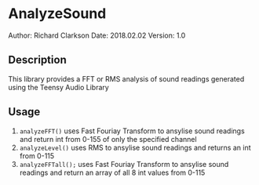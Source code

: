 # AnalyzeSound
Author: Richard Clarkson
Date: 2018.02.02
Version: 1.0

## Description
This library provides a FFT or RMS analysis of sound readings generated using the Teensy Audio Library

## Usage
1. `analyzeFFT()` uses Fast Fouriay Transform to ansylise sound readings and return int from 0-155 of only the specified channel
2. `analyzeLevel()` uses RMS to ansylise sound readings and returns an int from 0-115
3. `analyzeFFTall();` uses Fast Fouriay Transform to ansylise sound readings and return an array of all 8 int values from 0-115